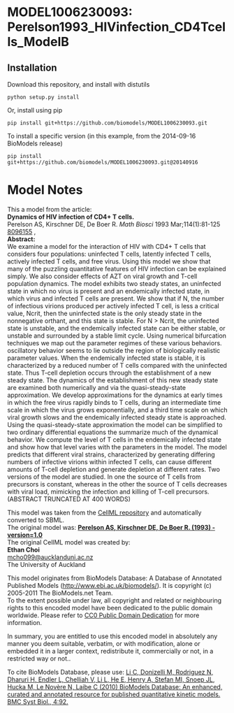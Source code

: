 # MODEL1006230093: Perelson1993_HIVinfection_CD4Tcells_ModelB

## Installation

Download this repository, and install with distutils

`python setup.py install`

Or, install using pip

`pip install git+https://github.com/biomodels/MODEL1006230093.git`

To install a specific version (in this example, from the 2014-09-16 BioModels release)

`pip install git+https://github.com/biomodels/MODEL1006230093.git@20140916`


# Model Notes


This a model from the article:  
**Dynamics of HIV infection of CD4+ T cells.**   
Perelson AS, Kirschner DE, De Boer R. _Math Biosci_ 1993 Mar;114(1):81-125
[8096155](http://www.ncbi.nlm.nih.gov/pubmed/8096155) ,  
**Abstract:**   
We examine a model for the interaction of HIV with CD4+ T cells that considers
four populations: uninfected T cells, latently infected T cells, actively
infected T cells, and free virus. Using this model we show that many of the
puzzling quantitative features of HIV infection can be explained simply. We
also consider effects of AZT on viral growth and T-cell population dynamics.
The model exhibits two steady states, an uninfected state in which no virus is
present and an endemically infected state, in which virus and infected T cells
are present. We show that if N, the number of infectious virions produced per
actively infected T cell, is less a critical value, Ncrit, then the uninfected
state is the only steady state in the nonnegative orthant, and this state is
stable. For N > Ncrit, the uninfected state is unstable, and the endemically
infected state can be either stable, or unstable and surrounded by a stable
limit cycle. Using numerical bifurcation techniques we map out the parameter
regimes of these various behaviors. oscillatory behavior seems to lie outside
the region of biologically realistic parameter values. When the endemically
infected state is stable, it is characterized by a reduced number of T cells
compared with the uninfected state. Thus T-cell depletion occurs through the
establishment of a new steady state. The dynamics of the establishment of this
new steady state are examined both numerically and via the quasi-steady-state
approximation. We develop approximations for the dynamics at early times in
which the free virus rapidly binds to T cells, during an intermediate time
scale in which the virus grows exponentially, and a third time scale on which
viral growth slows and the endemically infected steady state is approached.
Using the quasi-steady-state approximation the model can be simplified to two
ordinary differential equations the summarize much of the dynamical behavior.
We compute the level of T cells in the endemically infected state and show how
that level varies with the parameters in the model. The model predicts that
different viral strains, characterized by generating differing numbers of
infective virions within infected T cells, can cause different amounts of
T-cell depletion and generate depletion at different rates. Two versions of
the model are studied. In one the source of T cells from precursors is
constant, whereas in the other the source of T cells decreases with viral
load, mimicking the infection and killing of T-cell precursors.(ABSTRACT
TRUNCATED AT 400 WORDS)

This model was taken from the [CellML
repository](http://www.cellml.org/models) and automatically converted to SBML.  
The original model was: [ **Perelson AS, Kirschner DE, De Boer R. (1993) -
version=1.0**
](http://models.cellml.org/exposure/b69ca9baf6ee39a1b2f33c4568589ab5)  
The original CellML model was created by:  
**Ethan Choi**   
mcho099@aucklanduni.ac.nz  
The University of Auckland  

This model originates from BioModels Database: A Database of Annotated
Published Models (http://www.ebi.ac.uk/biomodels/). It is copyright (c)
2005-2011 The BioModels.net Team.  
To the extent possible under law, all copyright and related or neighbouring
rights to this encoded model have been dedicated to the public domain
worldwide. Please refer to [CC0 Public Domain
Dedication](http://creativecommons.org/publicdomain/zero/1.0/) for more
information.

In summary, you are entitled to use this encoded model in absolutely any
manner you deem suitable, verbatim, or with modification, alone or embedded it
in a larger context, redistribute it, commercially or not, in a restricted way
or not..  
  
To cite BioModels Database, please use: [Li C, Donizelli M, Rodriguez N,
Dharuri H, Endler L, Chelliah V, Li L, He E, Henry A, Stefan MI, Snoep JL,
Hucka M, Le Novère N, Laibe C (2010) BioModels Database: An enhanced, curated
and annotated resource for published quantitative kinetic models. BMC Syst
Biol., 4:92.](http://www.ncbi.nlm.nih.gov/pubmed/20587024)


